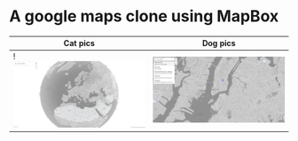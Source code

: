 # A google maps clone using MapBox

| Cat pics                            | Dog pics                            |
| ----------------------------------- | ----------------------------------- |
| !![initial page](res/image0.png) | ![searching for location](res/image1.png) |